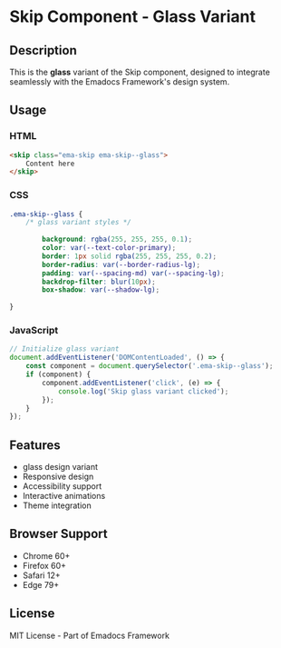# Skip Component - Glass Variant

## Description
This is the **glass** variant of the Skip component, designed to integrate seamlessly with the Emadocs Framework's design system.

## Usage

### HTML
```html
<skip class="ema-skip ema-skip--glass">
    Content here
</skip>
```

### CSS
```css
.ema-skip--glass {
    /* glass variant styles */
    
        background: rgba(255, 255, 255, 0.1);
        color: var(--text-color-primary);
        border: 1px solid rgba(255, 255, 255, 0.2);
        border-radius: var(--border-radius-lg);
        padding: var(--spacing-md) var(--spacing-lg);
        backdrop-filter: blur(10px);
        box-shadow: var(--shadow-lg);
    
}
```

### JavaScript
```javascript
// Initialize glass variant
document.addEventListener('DOMContentLoaded', () => {
    const component = document.querySelector('.ema-skip--glass');
    if (component) {
        component.addEventListener('click', (e) => {
            console.log('Skip glass variant clicked');
        });
    }
});
```

## Features
- glass design variant
- Responsive design
- Accessibility support
- Interactive animations
- Theme integration

## Browser Support
- Chrome 60+
- Firefox 60+
- Safari 12+
- Edge 79+

## License
MIT License - Part of Emadocs Framework
